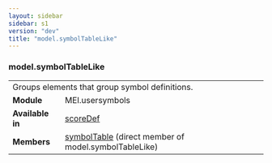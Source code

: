 ```yaml
---
layout: sidebar
sidebar: s1
version: "dev"
title: "model.symbolTableLike"
---
```

<div class="classSpec model">
   <h3 id="model.symbolTableLike">model.symbolTableLike</h3>
   <table class="wovenodd">
      <tr>
         <td colspan="2" class="wovenodd-col2">Groups elements that group symbol definitions.</td>
      </tr>
      <tr>
         <td class="wovenodd-col1"><strong>Module</strong></td>
         <td class="wovenodd-col2">MEI.usersymbols</td>
      </tr>
      <tr>
         <td class="wovenodd-col1"><strong>Available in</strong></td>
         <td class="wovenodd-col2">
            <div class="parent">
               <div><a class="link_odd_elementSpec" href="{{ site.baseurl }}/{{ page.version }}/elements/scoredef.html">scoreDef</a></div>
            </div>
         </td>
      </tr>
      <tr>
         <td class="wovenodd-col1"><strong>Members</strong></td>
         <td class="wovenodd-col2">
            <div class="parent">
               <div><a class="link_odd_elementSpec" href="{{ site.baseurl }}/{{ page.version }}/elements/symboltable.html">symbolTable</a> (direct member of model.symbolTableLike)
               </div>
            </div>
         </td>
      </tr>
   </table>
</div>